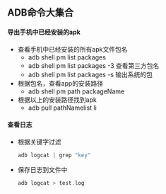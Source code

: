 ## ADB命令大集合

#### 导出手机中已经安装的apk

- 查看手机中已经安装的所有apk文件包名
  - adb shell pm list packages
  - adb shell pm list packages -3 查看第三方包名
  - adb shell pm list packages -s 输出系统的包
- 根据包名，查看app的安装路径
  - adb shell pm path packageName
- 根据以上的安装路径找到apk
  - adb pull pathNamelist li

#### 查看日志

- 根据关键字过滤

  ```kotlin
  adb logcat | grep "key"
  ```

- 保存日志到文件中

  ```kotlin
  adb logcat > test.log
  ```
